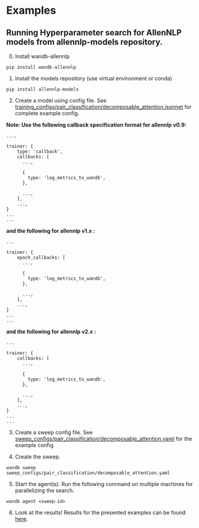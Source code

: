 # Examples

## Running Hyperparameter search for AllenNLP models from allennlp-models repository.

0. Install wandb-allennlp

```
pip install wandb-allennlp
```

1. Install the models repository (use virtual environment or conda)

```
pip install allennlp-models
```

2. Create a model using config file. See [training_configs/pair_classification/decomposable_attention.jsonnet](examples/training_configs/pair_classification/decomposable_attention.jsonnet) for complete example config.

**Note: Use the following callback specification format for allennlp v0.9:**

```
...,

trainer: {
    type: 'callback',
    callbacks: [
      ...,
      
      {
        type: 'log_metrics_to_wandb',
      },
      
      ...,
    ],
    ...,
}
...
...
```

**and the following for allennlp v1.x :**
```
...

trainer: {
    epoch_callbacks: [
      ...,
      
      {
        type: 'log_metrics_to_wandb',
      },
      
      ...,
    ],
    ...,
}
...
...
```

**and the following for allennlp v2.x :**
```
...

trainer: {
    callbacks: [
      ...,
      
      {
        type: 'log_metrics_to_wandb',
      },
      
      ...,
    ],
    ...,
}
...
...
```

3. Create a sweep config file. See [sweep_configs/pair_classification/decomposable_attention.yaml](examples/sweep_configs/pair_classification/decomposable_attention.yaml) for the example config.

4. Create the sweep.

```
wandb sweep sweep_configs/pair_classification/decomposable_attention.yaml
```

5. Start the agent(s). Run the following command on multiple machines for parallelizing the search.

```
wandb agent <sweep-id>
```

6. Look at the results! Results for the presented examples can be found [here](https://app.wandb.ai/dhruveshpate/wandb_allennlp_models_demo/sweeps/vwwu3sa0).


